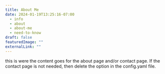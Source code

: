 ```yaml
---
title: About Me
date: 2024-01-19T13:25:16-07:00
  - info
  - about
  - about-me
  - need-to-know
draft: false
featuredImage: ""
externalLink: ""
---
```


this is were the content goes for the about page and/or contact page. If the contact page is not needed, then delete the option in the config.yaml file.

